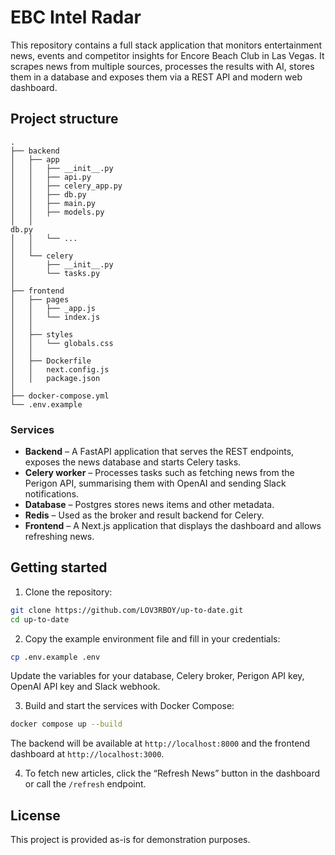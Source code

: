 # EBC Intel Radar

This repository contains a full stack application that monitors entertainment news, events and competitor insights for Encore Beach Club in Las Vegas. It scrapes news from multiple sources, processes the results with AI, stores them in a database and exposes them via a REST API and modern web dashboard.

## Project structure

```
.
├── backend
│   ├── app
│   │   ├── __init__.py
│   │   ├── api.py
│   │   ├── celery_app.py
│   │   ├── db.py
│   │   ├── main.py
│   │   ├── models.py
│   │
db.py
│   │   └── ...
│   │
│   └── celery
│       ├── __init__.py
│       └── tasks.py
│
├── frontend
│   ├── pages
│   │   ├── _app.js
│   │   └── index.js
│   │
│   ├── styles
│   │   └── globals.css
│   │
│   ├── Dockerfile
│   │   next.config.js
│   │   package.json
│
├── docker-compose.yml
└── .env.example
```

### Services

- **Backend** – A FastAPI application that serves the REST endpoints, exposes the news database and starts Celery tasks.
- **Celery worker** – Processes tasks such as fetching news from the Perigon API, summarising them with OpenAI and sending Slack notifications.
- **Database** – Postgres stores news items and other metadata.
- **Redis** – Used as the broker and result backend for Celery.
- **Frontend** – A Next.js application that displays the dashboard and allows refreshing news.

## Getting started

1. Clone the repository:

```bash
git clone https://github.com/LOV3RBOY/up-to-date.git
cd up-to-date
```

2. Copy the example environment file and fill in your credentials:

```bash
cp .env.example .env
```

Update the variables for your database, Celery broker, Perigon API key, OpenAI API key and Slack webhook.

3. Build and start the services with Docker Compose:

```bash
docker compose up --build
```

The backend will be available at `http://localhost:8000` and the frontend dashboard at `http://localhost:3000`.

4. To fetch new articles, click the “Refresh News” button in the dashboard or call the `/refresh` endpoint.

## License

This project is provided as-is for demonstration purposes.
